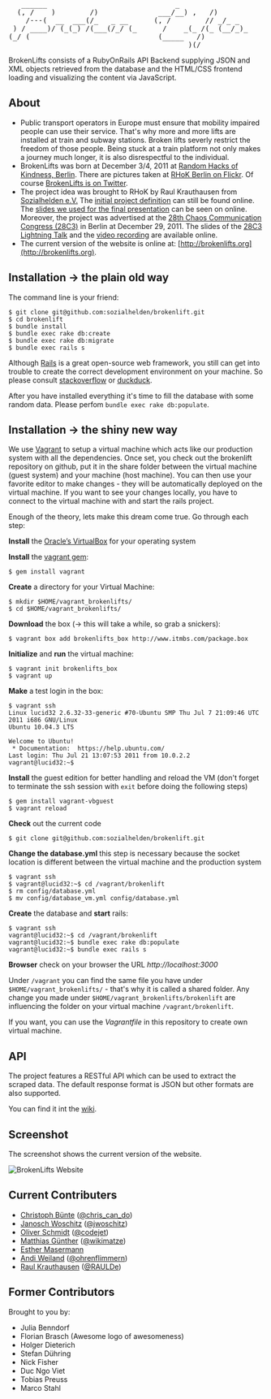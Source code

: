<pre>   ______                              _
  (, /    )        /)              ___/__) ,   /)
    /---(  __  ___(/_   _ __      (, /        // _/_ _
 ) / ____)/ (_(_) /(___(/_/ (_      /    _(_ /(_ (__/_)_
(_/ (                              (_____   /)
                                          )(/
</pre>

BrokenLifts consists of a RubyOnRails API Backend supplying JSON and XML objects retrieved from
the database and the HTML/CSS frontend loading and visualizing the content via JavaScript.


## About
- Public transport operators in Europe must ensure that mobility impaired
  people can use their service. That's why more and more lifts are
  installed at train and subway stations. Broken lifts severly restrict
  the freedom of those people. Being stuck at a train platform not only
  makes a journey much longer, it is also disrespectful to the individual.
- BrokenLifts was born at December 3/4, 2011 at
  [Random Hacks of Kindness, Berlin](http://www.rhok.org/event/berlin-germany). There are pictures taken at
  [RHoK Berlin on Flickr](http://www.flickr.com/photos/tags/rhokbln/). Of course
  [BrokenLifts is on Twitter](https://twitter.com/#!/brokenlifts).
- The project idea was brought to RHoK by Raul Krauthausen from
  [Sozialhelden e.V.](http://sozialhelden.de) The [initial project
  definition](http://www.rhok.org/problems/brokenelevatorsinfo-%E2%80%93-push-faulty-elevators-next-level-public-awareness-deen)
  can still be found online. The
  [slides we used for the final presentation](https://docs.google.com/present/view?id=dds3dksj_407fgx7mchk)
  can be seen on online. Moreover, the project was advertised at the [28th Chaos Communication
  Congress (28C3)](http://events.ccc.de/congress/2011/wiki/Welcome) in Berlin at December 29, 2011. The slides of the
  [28C3 Lightning Talk](http://www.scribd.com/doc/76810936/BrokenLifts) and the
  [video recording](http://youtu.be/JUPMVI5rnOI) are available online.
- The current version of the website is online at: [http://brokenlifts.org](http://brokenlifts.org).


## Installation → the plain old way
The command line is your friend:


    $ git clone git@github.com:sozialhelden/brokenlift.git
    $ cd brokenlift
    $ bundle install
    $ bundle exec rake db:create
    $ bundle exec rake db:migrate
    $ bundle exec rails s


Although [Rails](http://rubyonrails.org/ "Rails") is a great open-source web framework, you still
can get into trouble to create the correct development environment on your machine. So please consult
[stackoverflow](http://stackoverflow.com/ "stackoverflow") or [duckduck](http://duckduckgo.com/
"duckduck").


After you have installed everything it's time to fill the database with some random data. Please
perfom `bundle exec rake db:populate`.


## Installation → the shiny new way
We use [Vagrant](http://vagrantup.com/ "Vagrant") to setup a virtual machine which acts like our
production system with all the dependencies. Once set, you check out the brokenlift repository on
github, put it in the share folder between the virtual machine (guest system) and your machine (host
machine). You can then use your favorite editor to make changes - they will be automatically
deployed on the virtual machine. If you want to see your changes locally, you have to connect to the
virtual machine with and start the rails project.


Enough of the theory, lets make this dream come true. Go through each step:


**Install** the [Oracle’s VirtualBox](http://www.virtualbox.org/wiki/Downloads "Oracle’s VirtualBox")
  for your operating system


**Install** the [vagrant gem](https://rubygems.org/gems/vagrant "vagrant gem"):


    $ gem install vagrant


**Create** a directory for your Virtual Machine:


    $ mkdir $HOME/vagrant_brokenlifts/
    $ cd $HOME/vagrant_brokenlifts/


**Download** the box (→ this will take a while, so grab a snickers):


    $ vagrant box add brokenlifts_box http://www.itmbs.com/package.box


**Initialize** and **run** the virtual machine:


    $ vagrant init brokenlifts_box
    $ vagrant up


**Make** a test login in the box:


    $ vagrant ssh
    Linux lucid32 2.6.32-33-generic #70-Ubuntu SMP Thu Jul 7 21:09:46 UTC 2011 i686 GNU/Linux
    Ubuntu 10.04.3 LTS

    Welcome to Ubuntu!
     * Documentation:  https://help.ubuntu.com/
    Last login: Thu Jul 21 13:07:53 2011 from 10.0.2.2
    vagrant@lucid32:~$


**Install** the guest edition for better handling and reload the VM (don't forget to terminate the
ssh session with `exit` before doing the following steps)


    $ gem install vagrant-vbguest
    $ vagrant reload


**Check** out the current code


    $ git clone git@github.com:sozialhelden/brokenlift.git


**Change the database.yml** this step is necessary because the socket location is different between
the virtual machine and the production system


    $ vagrant ssh
    $ vagrant@lucid32:~$ cd /vagrant/brokenlift
    $ rm config/database.yml
    $ mv config/database_vm.yml config/database.yml


**Create** the database and **start** rails:


    $ vagrant ssh
    vagrant@lucid32:~$ cd /vagrant/brokenlift
    vagrant@lucid32:~$ bundle exec rake db:populate
    vagrant@lucid32:~$ bundle exec rails s


**Browser** check on your browser the URL *http://localhost:3000*


Under `/vagrant` you can find the same file you have under `$HOME/vagrant_brokenlifts/` - that's why
it is called a shared folder. Any change you made under `$HOME/vagrant_brokenlifts/brokenlift` are
influencing the folder on your virtual machine `/vagrant/brokenlift`.


If you want, you can use the *Vagrantfile* in this repository to create own virtual machine.


## API
The project features a RESTful API which can be used to extract the scraped data.  The default
response format is JSON but other formats are also supported.

You can find it int the [wiki](https://github.com/sozialhelden/brokenlift/wiki/API).


## Screenshot
The screenshot shows the current version of the website.

![BrokenLifts Website](https://github.com/sozialhelden/brokenlift/raw/master/screenshot.png "BrokenLifts Website")


## Current Contributers
- [Christoph Bünte](http://christophbuente.de "Christoph Bünte") ([@chris\_can\_do](https://twitter.com/#!/chris_can_do/ "@chris_can_do"))
- [Janosch Woschitz](http://janosch.woschitz.org "Janosch Woschitz") ([@jwoschitz](https://twitter.com/#!/jwoschitz "@jwoschitz"))
- [Oliver Schmidt](http://www.thecodejet.de/blog "Oliver Schmidt") ([@codejet](https://twitter.com/#!/codejet "@codejet"))
- [Matthias Günther](http://wikimatze.de "Matthias Günther") ([@wikimatze](https://twitter.com/#!/wikimatze "@wikimatze"))
- [Esther Masermann](http://esther-masemann.com "Esther Masermann")
- [Andi Weiland](http://ohrenflimmern.de "Andi Weiland") ([@ohrenflimmern](https://twitter.com/#!/ohrenflimmern "@ohrenflimmern"))
- [Raul Krauthausen](http://raul.de "Raul Krauthausen") ([@RAULDe](https://twitter.com/#!/RAULde "@RAULDe"))


## Former Contributors
Brought to you by:

- Julia Benndorf
- Florian Brasch (Awesome logo of awesomeness)
- Holger Dieterich
- Stefan Dühring
- Nick Fisher
- Duc Ngo Viet
- Tobias Preuss
- Marco Stahl

